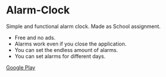 ﻿# Alarm-Clock
Simple and functional alarm clock.
Made as School assignment.
- Free and no ads.
- Alarms work even if you close the application.
- You can set the endless amount of alarms.
- You can set alarms for different days.

[Google Play](https://play.google.com/store/apps/details?id=com.hetekivi.heratyskello.app)
